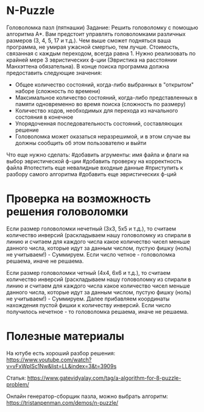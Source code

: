 # N-Puzzle
Головоломка пазл (пятнашки)
Задание:
Решить головоломку с помощью алгоритма А*.
Вам предстоит управлять головоломками различных размеров (3, 4, 5, 17 и т.д.). Чем выше сможет подняться ваша программа, не умирая ужасной смертью, тем лучше.
Стоимость, связанная с каждым переходом, всегда равна 1.
Нужно реализовать по крайней мере 3 эвристических ф-ции (Эвристика на расстоянии Манхэттена обязательна).
В конце поиска программа должна предоставить следующие значения:
- Общее количество состояний, когда-либо выбранных в "открытом" наборе (сложность по времени)
- Максимальное количество состояний, когда-либо представленных в памяти одновременно во время поиска (сложность по размеру)
- Количество ходов, необходимых для перехода из начального состояния в конечное
- Упорядоченная последовательность состояний, составляющих решение
- Головоломка может оказаться неразрешимой, и в этом случае вы должны сообщить об этом пользователю и выйти

Что еще нужно сделать:
#добавить агрументы: имя файла и флаги на выбор эвристической ф-ции
#добавить проверку на корректность файла
#потестить еще невалидные входные данные
#приступить к разбору самого алгоритма
#добавить еще эвристических ф-ций

# Проверка на возможность решения головоломки

Если размер головоломки нечетный (3х3, 5х5 и т.д.), 
то считаем количество инверсий (раскладываем нашу головоломку из спирали в линию и считаем для каждого числа какое количество чисел меньше данного числа, которые идут за данным числом, пустую фишку (ноль) не учитываем!) - Суммируем. Если число четное - головоломка решаема, иначе не решаема.

Если размер головоломки четный (4х4, 6х6 и т.д.), 
то считаем количество инверсий (раскладываем нашу головоломку из спирали в линию и считаем для каждого числа какое количество чисел меньше данного числа, которые идут за данным числом, пустую фишку (ноль) не учитываем!) - Суммируем.
Далее прибавляем координаты нахождения пустой фишки к количеству инверсий.
Если число получилось нечетное - то головоломка решаема, иначе не решаема.

# Полезные материалы
На ютубе есть хороший разбор решения: https://www.youtube.com/watch?v=vFxWplSc1Nw&list=LL&index=3&t=3909s

Статья: https://www.gatevidyalay.com/tag/a-algorithm-for-8-puzzle-problem/

Онлайн генератор-сборщик пазла, можно выбрать алгоритм: https://tristanpenman.com/demos/n-puzzle/ 